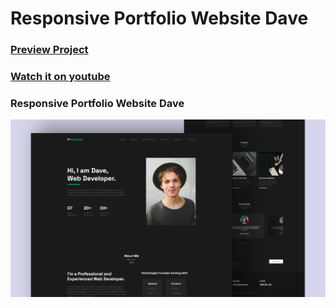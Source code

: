# Responsive Portfolio Website Dave
### [Preview Project](https://luissitoe.github.io/responsive-personal-portfolio-website-dave/)
### [Watch it on youtube](https://youtu.be/9IfAYsRRWjE)
### Responsive Portfolio Website Dave

![preview img](/preview.png)
